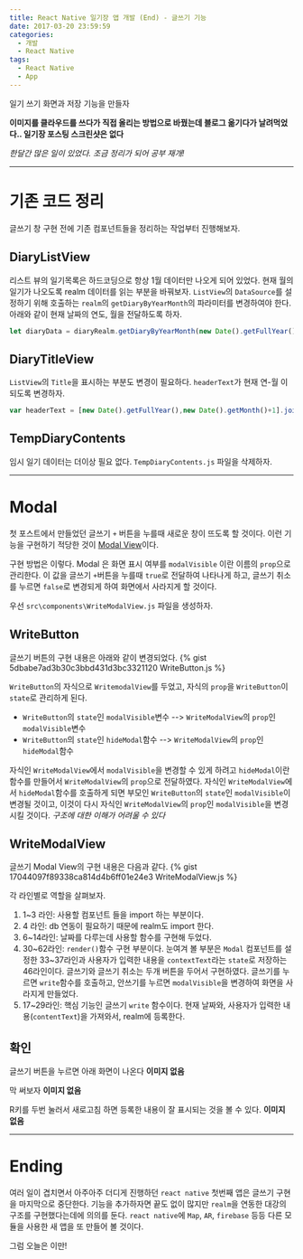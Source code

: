 ```yaml
---
title: React Native 일기장 앱 개발 (End) - 글쓰기 기능
date: 2017-03-20 23:59:59
categories:
  - 개발
  - React Native
tags:
  - React Native
  - App
---
```


일기 쓰기 화면과 저장 기능을 만들자

<!-- more -->

__이미지를 클라우드를 쓰다가 직접 올리는 방법으로 바꿨는데 블로그 옮기다가 날려먹었다.. 일기장 포스팅 스크린샷은 없다__

_한달간 많은 일이 있었다. 조금 정리가 되어 공부 재개!_

___
# 기존 코드 정리
글쓰기 창 구현 전에 기존 컴포넌트들을 정리하는 작업부터 진행해보자.

## DiaryListView

리스트 뷰의 일기목록은 하드코딩으로 항상 1월 데이터만 나오게 되어 있었다.
현재 월의 일기가 나오도록 realm 데이터를 읽는 부분을 바꿔보자.
`ListView`의 `DataSource`를 설정하기 위해 호출하는 `realm`의 `getDiaryByYearMonth`의 파라미터를 변경하여야 한다. 아래와 같이 현재 날짜의 연도, 월을 전달하도록 하자.
```javascript
let diaryData = diaryRealm.getDiaryByYearMonth(new Date().getFullYear(),new Date().getMonth());
```

## DiaryTitleView

`ListView`의 `Title`을 표시하는 부분도 변경이 필요하다.
`headerText`가 현재 연-월 이 되도록 변경하자.
```javascript
var headerText = [new Date().getFullYear(),new Date().getMonth()+1].join(' - ');
```

## TempDiaryContents

임시 일기 데이터는 더이상 필요 없다. `TempDiaryContents.js` 파일을 삭제하자.

___
# Modal
첫 포스트에서 만들었던 글쓰기 `+` 버튼을 누를때
새로운 창이 뜨도록 할 것이다.
이런 기능을 구현하기 적당한 것이 [Modal View][react-native-modal-link]이다.

구현 방법은 이렇다.
Modal 은 화면 표시 여부를 `modalVisible` 이란 이름의 `prop`으로 관리한다. 이 값을 글쓰기 `+`버튼을 누를때 `true`로 전달하여 나타나게 하고, 글쓰기 취소를 누르면 `false`로 변경되게 하여 화면에서 사라지게 할 것이다.

우선 `src\components\WriteModalView.js` 파일을 생성하자.

## WriteButton

글쓰기 버튼의 구현 내용은 아래와 같이 변경되었다.
{% gist 5dbabe7ad3b30c3bbd431d3bc3321120 WriteButton.js %}

`WriteButton`의 자식으로 `WritemodalView`를 두었고, 자식의 `prop`을 `WriteButton`이 `state`로 관리하게 된다.
- `WriteButton`의 `state`인 `modalVisible`변수 --> `WriteModalView`의 `prop`인 `modalVisible`변수
- `WriteButton`의 `state`인 `hideModal`함수 --> `WriteModalView`의 `prop`인 `hideModal`함수

자식인 `WriteModalView`에서 `modalVisible`을 변경할 수 있게 하려고
`hideModal`이란 함수를 만들어서 `WriteModalView`의 `prop`으로 전달하였다.
자식인 `WriteModalView`에서 `hideModal`함수를 호출하게 되면
부모인 `WriteButton`의 `state`인 `modalVisible`이 변경될 것이고,
이것이 다시 자식인 `WriteModalView`의 `prop`인 `modalVisible`을 변경시킬 것이다.
_구조에 대한 이해가 어려울 수 있다_


## WriteModalView

글쓰기 Modal View의 구현 내용은 다음과 같다.
{% gist 17044097f89338ca814d4b6ff01e24e3 WriteModalView.js %}

각 라인별로 역할을 살펴보자.
1. 1~3 라인: 사용할 컴포넌트 들을 import 하는 부분이다.
2. 4 라인: db 연동이 필요하기 때문에 realm도 import 한다.
3. 6~14라인: 날짜를 다루는데 사용할 함수를 구현해 두었다.
4. 30~62라인: `render()`함수 구현 부분이다. 눈여겨 볼 부분은 `Modal` 컴포넌트를 설정한 33~37라인과 사용자가 입력한 내용을 `contextText`라는 `state`로 저장하는 46라인이다. 글쓰기와 글쓰기 취소는 두개 버튼을 두어서 구현하였다. 글쓰기를 누르면 `write`함수를 호출하고, 안쓰기를 누르면 `modalVisible`을 변경하여 화면을 사라지게 만들었다.
5. 17~29라인: 핵심 기능인 글쓰기 `write` 함수이다. 현재 날짜와, 사용자가 입력한 내용(`contentText`)을 가져와서, realm에 등록한다.

## 확인

글쓰기 버튼을 누르면 아래 화면이 나온다
__이미지 없음__ <!--![check_01](last_01.png)-->

막 써보자
__이미지 없음__ <!--![check_02](last_02.png)-->

R키를 두번 눌러서 새로고침 하면 등록한 내용이 잘 표시되는 것을 볼 수 있다.
__이미지 없음__ <!--![check_03](last_03.png)-->

___
# Ending

여러 일이 겹치면서 아주아주 더디게 진행하던 `react native` 첫번째 앱은 글쓰기 구현을 마지막으로 중단한다.
기능을 추가하자면 끝도 없이 많지만 `realm`을 연동한 대강의 구조를 구현했다는데에 의의를 둔다.
`react native`에 `Map`, `AR`, `firebase` 등등 다른 모듈을 사용한 새 앱을 또 만들어 볼 것이다.

그럼 오늘은 이만!

[react-native-modal-link]: <https://facebook.github.io/react-native/docs/modal.html>
